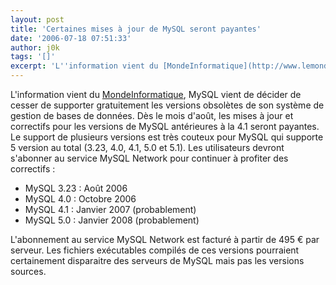 ```yaml
---
layout: post
title: 'Certaines mises à jour de MySQL seront payantes'
date: '2006-07-18 07:51:33'
author: j0k
tags: '[]'
excerpt: 'L''information vient du [MondeInformatique](http://www.lemondeinformatique.fr/actualites/lire-certaines-mises-a-jour-de-mysql-seront-payantes-20092.html), MySQL vient de décider de cesser de supporter gratuitement les versions obsolètes de son système de gestion de bases de données. Dès le mois d''août, les mises à jour et correctifs pour les versions de MySQL      ...'
---
```


L'information vient du [MondeInformatique](http://www.lemondeinformatique.fr/actualites/lire-certaines-mises-a-jour-de-mysql-seront-payantes-20092.html), MySQL vient de décider de cesser de supporter gratuitement les versions obsolètes de son système de gestion de bases de données. Dès le mois d'août, les mises à jour et correctifs pour les versions de MySQL antérieures à la 4.1 seront payantes.
Le support de plusieurs versions est très couteux pour MySQL qui supporte 5 version au total (3.23, 4.0, 4.1, 5.0 et 5.1). Les utilisateurs devront s'abonner au service MySQL Network pour continuer à profiter des correctifs :
* MySQL 3.23 : Août 2006
* MySQL 4.0 : Octobre 2006
* MySQL 4.1 : Janvier 2007 (probablement)
* MySQL 5.0 : Janvier 2008 (probablement)

L'abonnement au service MySQL Network est facturé à partir de 495 € par serveur.   Les fichiers exécutables compilés de ces versions pourraient certainement disparaitre des serveurs de MySQL mais pas les versions sources.

